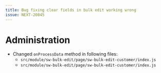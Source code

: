 ```yaml
---
title: Bug fixing clear fields in bulk edit working wrong
issue: NEXT-20845
---
```

# Administration
* Changed `onProcessData` method in following files:
    * `src/module/sw-bulk-edit/page/sw-bulk-edit-customer/index.js`
    * `src/module/sw-bulk-edit/page/sw-bulk-edit-customer/index.js`
